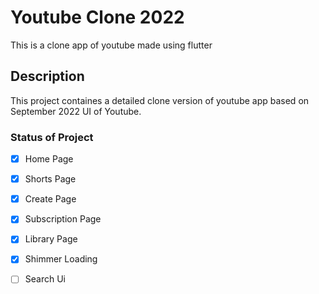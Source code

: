 # Youtube Clone 2022

This is a clone app of youtube made using flutter

## Description

This project containes a detailed clone version of youtube app based on
September 2022 UI of Youtube.

### Status of Project

- [x] Home Page
- [x] Shorts Page
- [x] Create Page
- [x] Subscription Page
- [x] Library Page
- [x] Shimmer Loading
- [ ] Search Ui

